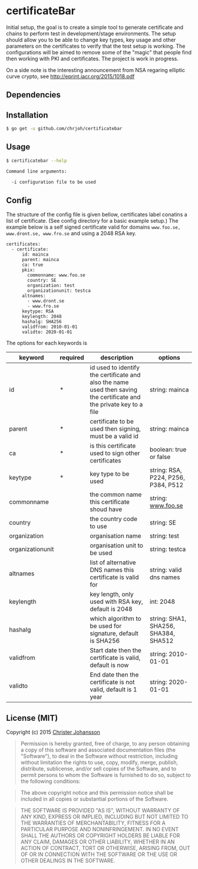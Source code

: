 certificateBar
=========
Initial setup, the goal is to create a simple tool to generate certificate and chains to perform test in
development/stage environments. The setup should allow you to be able to change key types,
key usage and other parameters on the certificates to verify that the test setup is working.
The configurations will be aimed to remove some of the "magic" that people find then working with PKI and
certificates. The project is work in progress.

On a side note is the interesting announcement from NSA regaring elliptic curve crypto, see
http://eprint.iacr.org/2015/1018.pdf
## Dependencies

## Installation

```bash
$ go get -u github.com/chrjoh/certificatebar
```

## Usage
```bash
$ certificatebar --help

Command line arguments:

  -i configuration file to be used
```

## Config
The structure of the config file is given bellow, certificates label conatins a list of certificate.
(See config directory for a basic example setup.) The example below is a self signed certificate valid
for domains `www.foo.se, www.dront.se, www.fro.se` and using a 2048 RSA key.
```
certificates:
  - certificate:
      id: mainca
      parent: mainca
      ca: true
      pkix:
        commonname: www.foo.se
        country: SE
        organization: test
        organizationunit: testca
      altnames:
        - www.dront.se
        - www.fro.se
      keytype: RSA
      keylength: 2048
      hashalg: SHA256
      validfrom: 2010-01-01
      validto: 2020-01-01
```
The options for each keywords is

| keyword | required | description | options |
|---------|----------|-------------|---------|
| id      |    *     | id used to identify the certificate and also the name used then saving the certificate and the private key to a file | string: mainca |
| parent  |    *     | certificate to be used then signing, must be a valid id | string: mainca |
| ca      |    *     | is this certificate used to sign other certificates| boolean: true or false |
| keytype |    *     | key type to be used| string: RSA, P224, P256, P384, P512 |
| commonname |       | the common name this certificate shoud have | string: www.foo.se |
| country    |       | the country code to use | string:  SE |
| organization |     | organisation name | string:  test |
| organizationunit|  | organisation unit to be used | string: testca |
| altnames        |  | list of alternative DNS names this certificate is valid for | string: valid dns names |
| keylength       |  | key length, only used with RSA key, default is 2048 | int: 2048 |
| hashalg         |  | which algorithm to be used for signature, default is SHA256 | string: SHA1, SHA256, SHA384, SHA512 |
| validfrom       |  | Start date then the certificate is valid, default is now | string: 2010-01-01 |
| validto         |  | End date then the certificate is not valid, default is 1 year | string: 2020-01-01 |
## License (MIT)

Copyright (c) 2015 [Christer Johansson](http://blog.lodakai.com/)

> Permission is hereby granted, free of charge, to any person obtaining
> a copy of this software and associated documentation files (the
> "Software"), to deal in the Software without restriction, including
> without limitation the rights to use, copy, modify, merge, publish,
> distribute, sublicense, and/or sell copies of the Software, and to
> permit persons to whom the Software is furnished to do so, subject to
> the following conditions:

> The above copyright notice and this permission notice shall be
> included in all copies or substantial portions of the Software.

> THE SOFTWARE IS PROVIDED "AS IS", WITHOUT WARRANTY OF ANY KIND,
> EXPRESS OR IMPLIED, INCLUDING BUT NOT LIMITED TO THE WARRANTIES OF
> MERCHANTABILITY, FITNESS FOR A PARTICULAR PURPOSE AND
> NONINFRINGEMENT. IN NO EVENT SHALL THE AUTHORS OR COPYRIGHT HOLDERS BE
> LIABLE FOR ANY CLAIM, DAMAGES OR OTHER LIABILITY, WHETHER IN AN ACTION
> OF CONTRACT, TORT OR OTHERWISE, ARISING FROM, OUT OF OR IN CONNECTION
> WITH THE SOFTWARE OR THE USE OR OTHER DEALINGS IN THE SOFTWARE.
